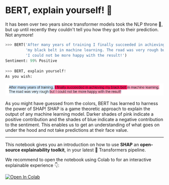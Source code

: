 # BERT, explain yourself! 📖

It has been over two years since transformer models took the NLP throne 🏅, but up until recently they couldn't tell you how they got to their prediction. Not anymore!

```python
>>> BERT('After many years of training I finally succeeded in achieving '
         'my black belt in machine learning. The road was very rough but '
         'I could not be more happy with the result!')
Sentiment: 99% Positive

>>> BERT, explain yourself!
As you wish:
```

![SHAP explanation of the intro text](./shap_explenation.png)

As you might have guessed from the colors, BERT has learned to harness the power of SHAP! SHAP is a game theoretic approach to explain the output of any machine learning model. Darker shades of pink indicate a positive contribution and the shades of blue indicate a negative contribution to the sentiment. This enables us to get an understanding of what goes on under the hood and not take predictions at their face value.

---

This notebook gives you an introduction on how to use **SHAP** an **open-source explainability toolkit**, in your latest 🤗 Transformers pipeline.

We recommend to open the notebook using Colab to for an interactive explainable experience 👇:

[![Open In Colab](https://colab.research.google.com/assets/colab-badge.svg)](https://colab.research.google.com/github/ml6team/quick-tips/blob/main/nlp/2021_04_22_shap_for_huggingface_transformers/explainable_transformers_using_shap.ipynb)
